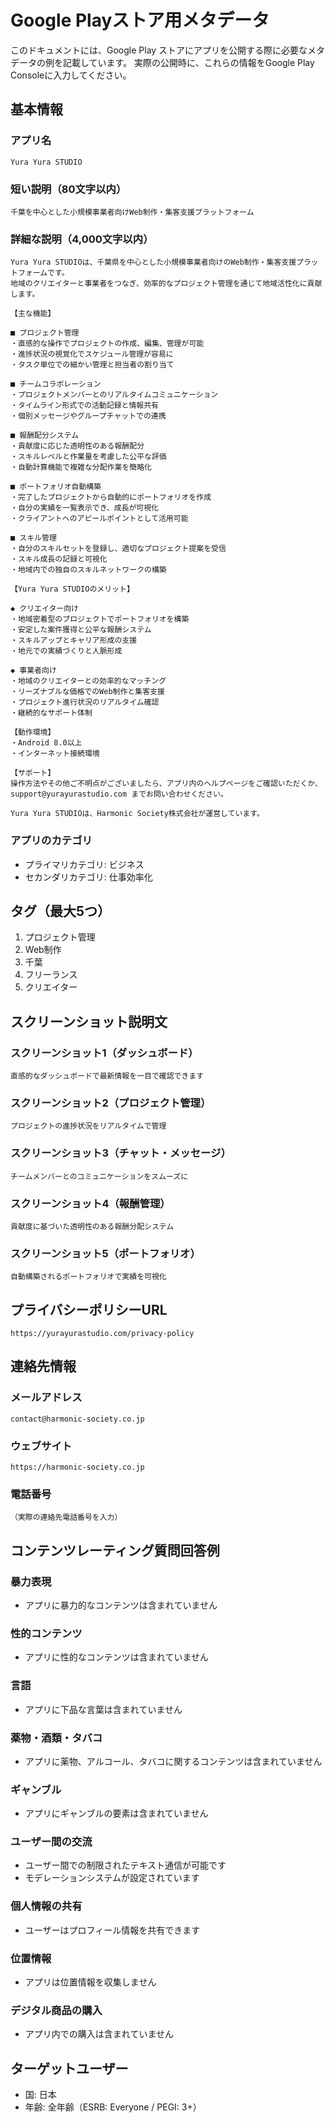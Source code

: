 # Google Playストア用メタデータ

このドキュメントには、Google Play ストアにアプリを公開する際に必要なメタデータの例を記載しています。
実際の公開時に、これらの情報をGoogle Play Consoleに入力してください。

## 基本情報

### アプリ名
```
Yura Yura STUDIO
```

### 短い説明（80文字以内）
```
千葉を中心とした小規模事業者向けWeb制作・集客支援プラットフォーム
```

### 詳細な説明（4,000文字以内）
```
Yura Yura STUDIOは、千葉県を中心とした小規模事業者向けのWeb制作・集客支援プラットフォームです。
地域のクリエイターと事業者をつなぎ、効率的なプロジェクト管理を通じて地域活性化に貢献します。

【主な機能】

■ プロジェクト管理
・直感的な操作でプロジェクトの作成、編集、管理が可能
・進捗状況の視覚化でスケジュール管理が容易に
・タスク単位での細かい管理と担当者の割り当て

■ チームコラボレーション
・プロジェクトメンバーとのリアルタイムコミュニケーション
・タイムライン形式での活動記録と情報共有
・個別メッセージやグループチャットでの連携

■ 報酬配分システム
・貢献度に応じた透明性のある報酬配分
・スキルレベルと作業量を考慮した公平な評価
・自動計算機能で複雑な分配作業を簡略化

■ ポートフォリオ自動構築
・完了したプロジェクトから自動的にポートフォリオを作成
・自分の実績を一覧表示でき、成長が可視化
・クライアントへのアピールポイントとして活用可能

■ スキル管理
・自分のスキルセットを登録し、適切なプロジェクト提案を受信
・スキル成長の記録と可視化
・地域内での独自のスキルネットワークの構築

【Yura Yura STUDIOのメリット】

◆ クリエイター向け
・地域密着型のプロジェクトでポートフォリオを構築
・安定した案件獲得と公平な報酬システム
・スキルアップとキャリア形成の支援
・地元での実績づくりと人脈形成

◆ 事業者向け
・地域のクリエイターとの効率的なマッチング
・リーズナブルな価格でのWeb制作と集客支援
・プロジェクト進行状況のリアルタイム確認
・継続的なサポート体制

【動作環境】
・Android 8.0以上
・インターネット接続環境

【サポート】
操作方法やその他ご不明点がございましたら、アプリ内のヘルプページをご確認いただくか、
support@yurayurastudio.com までお問い合わせください。

Yura Yura STUDIOは、Harmonic Society株式会社が運営しています。
```

### アプリのカテゴリ
- プライマリカテゴリ: ビジネス
- セカンダリカテゴリ: 仕事効率化

## タグ（最大5つ）
1. プロジェクト管理
2. Web制作
3. 千葉
4. フリーランス
5. クリエイター

## スクリーンショット説明文

### スクリーンショット1（ダッシュボード）
```
直感的なダッシュボードで最新情報を一目で確認できます
```

### スクリーンショット2（プロジェクト管理）
```
プロジェクトの進捗状況をリアルタイムで管理
```

### スクリーンショット3（チャット・メッセージ）
```
チームメンバーとのコミュニケーションをスムーズに
```

### スクリーンショット4（報酬管理）
```
貢献度に基づいた透明性のある報酬分配システム
```

### スクリーンショット5（ポートフォリオ）
```
自動構築されるポートフォリオで実績を可視化
```

## プライバシーポリシーURL
```
https://yurayurastudio.com/privacy-policy
```

## 連絡先情報

### メールアドレス
```
contact@harmonic-society.co.jp
```

### ウェブサイト
```
https://harmonic-society.co.jp
```

### 電話番号
```
（実際の連絡先電話番号を入力）
```

## コンテンツレーティング質問回答例

### 暴力表現
- アプリに暴力的なコンテンツは含まれていません

### 性的コンテンツ
- アプリに性的なコンテンツは含まれていません

### 言語
- アプリに下品な言葉は含まれていません

### 薬物・酒類・タバコ
- アプリに薬物、アルコール、タバコに関するコンテンツは含まれていません

### ギャンブル
- アプリにギャンブルの要素は含まれていません

### ユーザー間の交流
- ユーザー間での制限されたテキスト通信が可能です
- モデレーションシステムが設定されています

### 個人情報の共有
- ユーザーはプロフィール情報を共有できます

### 位置情報
- アプリは位置情報を収集しません

### デジタル商品の購入
- アプリ内での購入は含まれていません

## ターゲットユーザー
- 国: 日本
- 年齢: 全年齢（ESRB: Everyone / PEGI: 3+）